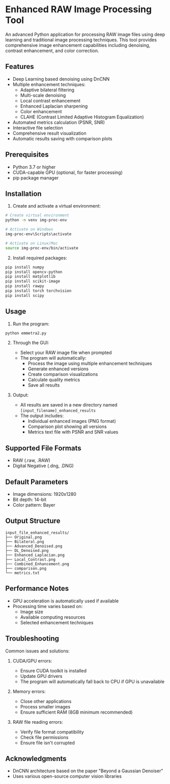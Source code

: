 # Enhanced RAW Image Processing Tool

An advanced Python application for processing RAW image files using deep learning and traditional image processing techniques. This tool provides comprehensive image enhancement capabilities including denoising, contrast enhancement, and color correction.

## Features

- Deep Learning based denoising using DnCNN
- Multiple enhancement techniques:
  - Adaptive bilateral filtering
  - Multi-scale denoising
  - Local contrast enhancement
  - Enhanced Laplacian sharpening
  - Color enhancement
  - CLAHE (Contrast Limited Adaptive Histogram Equalization)
- Automated metrics calculation (PSNR, SNR)
- Interactive file selection
- Comprehensive result visualization
- Automatic results saving with comparison plots

## Prerequisites

- Python 3.7 or higher
- CUDA-capable GPU (optional, for faster processing)
- pip package manager

## Installation

1. Create and activate a virtual environment:

```bash
# Create virtual environment
python -m venv img-proc-env

# Activate on Windows
img-proc-env\Scripts\activate

# Activate on Linux/Mac
source img-proc-env/bin/activate
```

2. Install required packages:

```bash
pip install numpy
pip install opencv-python
pip install matplotlib
pip install scikit-image
pip install rawpy
pip install torch torchvision
pip install scipy
```

## Usage

1. Run the program:
```bash
python emmetra2.py
```

2. Through the GUI:
   - Select your RAW image file when prompted
   - The program will automatically:
     - Process the image using multiple enhancement techniques
     - Generate enhanced versions
     - Create comparison visualizations
     - Calculate quality metrics
     - Save all results

3. Output:
   - All results are saved in a new directory named `[input_filename]_enhanced_results`
   - The output includes:
     - Individual enhanced images (PNG format)
     - Comparison plot showing all versions
     - Metrics text file with PSNR and SNR values

## Supported File Formats

- RAW (.raw, .RAW)
- Digital Negative (.dng, .DNG)

## Default Parameters

- Image dimensions: 1920x1280
- Bit depth: 14-bit
- Color pattern: Bayer

## Output Structure

```
input_file_enhanced_results/
├── Original.png
├── Bilateral.png
├── Advanced_Denoised.png
├── DL_Denoised.png
├── Enhanced_Laplacian.png
├── Local_Contrast.png
├── Combined_Enhancement.png
├── comparison.png
└── metrics.txt
```

## Performance Notes

- GPU acceleration is automatically used if available
- Processing time varies based on:
  - Image size
  - Available computing resources
  - Selected enhancement techniques

## Troubleshooting

Common issues and solutions:

1. CUDA/GPU errors:
   - Ensure CUDA toolkit is installed
   - Update GPU drivers
   - The program will automatically fall back to CPU if GPU is unavailable

2. Memory errors:
   - Close other applications
   - Process smaller images
   - Ensure sufficient RAM (8GB minimum recommended)

3. RAW file reading errors:
   - Verify file format compatibility
   - Check file permissions
   - Ensure file isn't corrupted

## Acknowledgments

- DnCNN architecture based on the paper "Beyond a Gaussian Denoiser"
- Uses various open-source computer vision libraries
